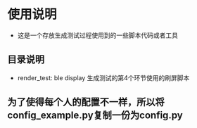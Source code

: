 # 使用说明
- 这是一个存放生成测试过程使用到的一些脚本代码或者工具

## 目录说明
- render_test: ble display 生成测试的第4个环节使用的刷屏脚本

## 为了使得每个人的配置不一样，所以将config_example.py复制一份为config.py